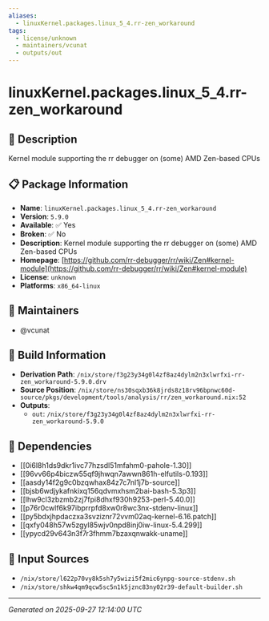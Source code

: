 ```yaml
---
aliases:
  - linuxKernel.packages.linux_5_4.rr-zen_workaround
tags:
  - license/unknown
  - maintainers/vcunat
  - outputs/out
---
```


# linuxKernel.packages.linux_5_4.rr-zen_workaround

## 📝 Description

Kernel module supporting the rr debugger on (some) AMD Zen-based CPUs

## 📋 Package Information

- **Name**: `linuxKernel.packages.linux_5_4.rr-zen_workaround`
- **Version**: `5.9.0`
- **Available**: ✅ Yes
- **Broken**: ✅ No
- **Description**: Kernel module supporting the rr debugger on (some) AMD Zen-based CPUs
- **Homepage**: [https://github.com/rr-debugger/rr/wiki/Zen#kernel-module](https://github.com/rr-debugger/rr/wiki/Zen#kernel-module)
- **License**: `unknown`
- **Platforms**: `x86_64-linux`
## 👥 Maintainers

- @vcunat


## 🔧 Build Information

- **Derivation Path**: `/nix/store/f3g23y34g0l4zf8az4dylm2n3xlwrfxi-rr-zen_workaround-5.9.0.drv`
- **Source Position**: `/nix/store/ns30sqxb36k8jrds8z18rv96bpnwc60d-source/pkgs/development/tools/analysis/rr/zen_workaround.nix:52`
- **Outputs**:
  - `out`:  `/nix/store/f3g23y34g0l4zf8az4dylm2n3xlwrfxi-rr-zen_workaround-5.9.0`

## 🔗 Dependencies

- [[0i6l8h1ds9dkr1ivc77hzsdl51mfahm0-pahole-1.30]]
- [[96vv66p4biczw55qf9jhwqn7awwn861h-elfutils-0.193]]
- [[aasdy14f2g9c0bzqwhax84z7c7nl1j7b-source]]
- [[bjsb6wdjykafnkixq156qdvmxhsm2bai-bash-5.3p3]]
- [[lhw9cl3zbzmb2zj7fpi8dhxf930h9253-perl-5.40.0]]
- [[p76r0cwlf6k97ibprrpfd8xw0r8wc3nx-stdenv-linux]]
- [[py5bdxjhpdaczxa3svziznr72vvm02aq-kernel-6.16.patch]]
- [[qxfy048h57w5zgyl85wjv0npd8inj0iw-linux-5.4.299]]
- [[ypycd29v643n3f7r3fhmm7bzaxqnwakk-uname]]

## 📁 Input Sources

- `/nix/store/l622p70vy8k5sh7y5wizi5f2mic6ynpg-source-stdenv.sh`
- `/nix/store/shkw4qm9qcw5sc5n1k5jznc83ny02r39-default-builder.sh`

---
*Generated on 2025-09-27 12:14:00 UTC*
